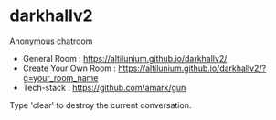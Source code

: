 # darkhallv2
Anonymous chatroom

* General Room : https://altilunium.github.io/darkhallv2/
* Create Your Own Room : https://altilunium.github.io/darkhallv2/?g=your_room_name
* Tech-stack : https://github.com/amark/gun

Type 'clear' to destroy the current conversation.
